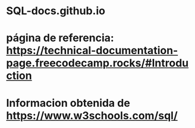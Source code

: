 # SQL-docs.github.io


# página de referencia: https://technical-documentation-page.freecodecamp.rocks/#Introduction
# Informacion obtenida de https://www.w3schools.com/sql/
